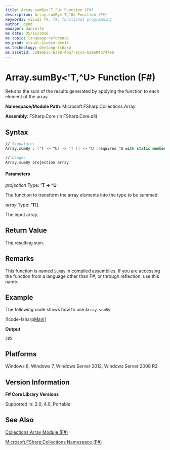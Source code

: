 ```yaml
---
title: Array.sumBy<'T,^U> Function (F#)
description: Array.sumBy<'T,^U> Function (F#)
keywords: visual f#, f#, functional programming
author: dend
manager: danielfe
ms.date: 05/16/2016
ms.topic: language-reference
ms.prod: visual-studio-dev14
ms.technology: devlang-fsharp
ms.assetid: 5288663c-6388-4aa7-8cca-b28e04d747e6 
---
```


# Array.sumBy<'T,^U> Function (F#)

Returns the sum of the results generated by applying the function to each element of the array.

**Namespace/Module Path**: Microsoft.FSharp.Collections.Array

**Assembly**: FSharp.Core (in FSharp.Core.dll)


## Syntax

```fsharp
// Signature:
Array.sumBy : ('T -> ^U) -> 'T [] -> ^U (requires ^U with static member (+) and ^U with static member Zero)

// Usage:
Array.sumBy projection array
```

#### Parameters
*projection*
Type: **'T -&gt; ^U**


The function to transform the array elements into the type to be summed.


*array*
Type: **'T**[[]](https://msdn.microsoft.com/library/def20292-9aae-4596-9275-b94e594f8493)


The input array.

## Return Value

The resulting sum.

## Remarks
This function is named `SumBy` in compiled assemblies. If you are accessing the function from a language other than F#, or through reflection, use this name.

## Example

The following code shows how to use `Array.sumBy`.

[!code-fsharp[Main](snippets/fsarrays/snippet67.fs)]

**Output**

```
385
```

## Platforms
Windows 8, Windows 7, Windows Server 2012, Windows Server 2008 R2


## Version Information
**F# Core Library Versions**

Supported in: 2.0, 4.0, Portable


## See Also
[Collections.Array Module &#40;F&#35;&#41;](Collections.Array-Module-%5BFSharp%5D.md)

[Microsoft.FSharp.Collections Namespace &#40;F&#35;&#41;](Microsoft.FSharp.Collections-Namespace-%5BFSharp%5D.md)